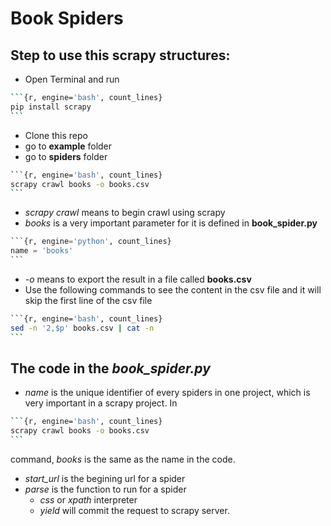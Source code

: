# Book Spiders

## Step to use this scrapy structures:

- Open Terminal and run

```bash
​```{r, engine='bash', count_lines}
pip install scrapy
​```
```

- Clone this repo
- go to **example** folder
- go to **spiders** folder

```bash
​```{r, engine='bash', count_lines}
scrapy crawl books -o books.csv 
​```
```

- *scrapy crawl* means to begin crawl using scrapy
- *books* is a very important parameter for it is defined in **book_spider.py**

```python
​```{r, engine='python', count_lines}
name = 'books' 
​```
```

- *-o* means to export the result in a file called **books.csv**
- Use the following commands to see the content in the csv file and it will skip the first line of the csv file

```bash
​```{r, engine='bash', count_lines}
sed -n '2,$p' books.csv | cat -n
​```
```

## The code in the *book_spider.py*

- *name* is the unique identifier of every spiders in one project, which is very important in a scrapy project. In

```bash
​```{r, engine='bash', count_lines}
scrapy crawl books -o books.csv
​```
```

command, *books* is the same as the name in the code.

- *start_url* is the begining url for a spider
- *parse* is the function to run for a spider
  - *css* or *xpath* interpreter
  - *yield* will commit the request to scrapy server.